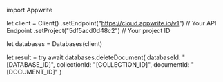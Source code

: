 import Appwrite

let client = Client()
    .setEndpoint("https://cloud.appwrite.io/v1") // Your API Endpoint
    .setProject("5df5acd0d48c2") // Your project ID

let databases = Databases(client)

let result = try await databases.deleteDocument(
    databaseId: "[DATABASE_ID]",
    collectionId: "[COLLECTION_ID]",
    documentId: "[DOCUMENT_ID]"
)

